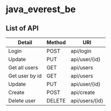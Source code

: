# java_everest_be

## List of API
|         Detail                    | Method    | URI
|-----------------------------------|-----------|-----------------------
|Login                              | POST      | api/login
|Update                             | PUT       | api/user/{id}
|Get all users                      | GET       | api/users
|Get user by id                     | GET       | api/users
|Update                             | PUT       | api/user/{id}
|Create                             | POST      | api/create
|Delete user                        | DELETE    | api/users/{id}
